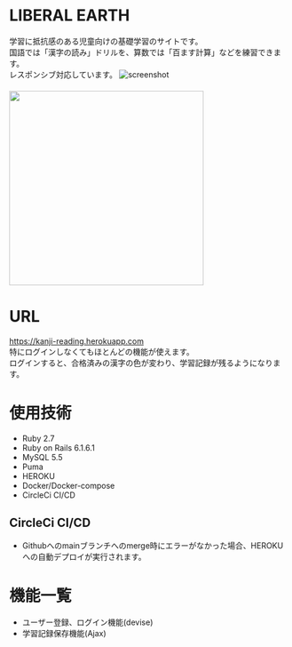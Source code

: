# LIBERAL EARTH
学習に抵抗感のある児童向けの基礎学習のサイトです。<br>
国語では「漢字の読み」ドリルを、算数では「百ます計算」などを練習できます。<br>
レスポンシブ対応しています。
![screenshot](https://user-images.githubusercontent.com/54266017/193444950-c1a1ae02-ed7a-4fda-915a-f81bae906ca4.png)
<br>　<br>
<img src="https://user-images.githubusercontent.com/54266017/193444984-d81b0586-18e5-4ca1-8b17-59f99fe00aa7.png" width="350">


# URL
https://kanji-reading.herokuapp.com<br>
特にログインしなくてもほとんどの機能が使えます。<br>
ログインすると、合格済みの漢字の色が変わり、学習記録が残るようになります。

# 使用技術
- Ruby 2.7
- Ruby on Rails 6.1.6.1
- MySQL 5.5
- Puma
- HEROKU
- Docker/Docker-compose
- CircleCi CI/CD

## CircleCi CI/CD
- Githubへのmainブランチへのmerge時にエラーがなかった場合、HEROKUへの自動デプロイが実行されます。

# 機能一覧
- ユーザー登録、ログイン機能(devise)
- 学習記録保存機能(Ajax)